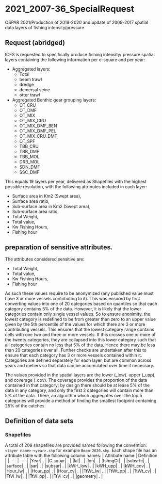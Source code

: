 # 2021_2007-36_SpecialRequest
 OSPAR 2021/Production of 2018-2020 and update of 2009-2017 spatial data layers of fishing intensity/pressure

## Request (abridged)

ICES is requested to specifically produce fishing intensity/ pressure spatial layers containing the following information per c-square and per year:
* Aggregated layers:
  * Total
  * beam trawl
  * dredge
  * demersal seine
  * otter trawl
* Aggregated Benthic gear grouping layers:
  * OT_CRU
  * OT_DMF
  * OT_MIX
  * OT_MIX_CRU
  * OT_MIX_DMF_BEN
  * OT_MIX_DMF_PEL
  * OT_MIX_CRU_DMF
  * OT_SPF
  * TBB_CRU
  * TBB_DMF
  * TBB_MOL
  * DRB_MOL
  * SDN_DMF
  * SSC_DMF

This equals 19 layers per year, delivered as Shapefiles with the highest possible resolution, with the following attributes included in each layer:
* Surface area in Km2 (Swept area),
* Surface area ratio,
* Sub-surface area in Km2 (Swept area),
* Sub-surface area ratio,
* Total Weight,
* Total value,
* Kw Fishing Hours,
* Fishing hour

## preparation of sensitive attributes.

The attributes considered sensitive are:

* Total Weight,
* Total value,
* Kw Fishing Hours,
* Fishing hour

As such these values require to be anonymized (any published value must have 3 or more vessels contributing to it). This was ensured by first converting values into one of 20 categories based on quantiles so that each category contains 5% of the data. However, it is likely that the lower categories contain only single vessel values. So to ensure anonimity, the lowest category is redefined to be from greater than zero to an upper value given by the 5th percentile of the values for which there are 3 or more contributing vessels. This ensures that the lowest category range contains cells with one two and three or more vessels. If this crosses one or more of the twenty categories, they are collapsed into this lower category such that all categories contain no less that 5%  of the data. Hence there may be less than 20 categories over all. Further checks are undertaken after this to ensure that each category has 3 or more vessels contained within it. Categories are defined separately for each layer, but are common across years and metiers so that data can be accumulated over time if necessary.

The values provided in the spatial layers are the lower (_low), upper (_upp), and coverage (_cov).  The coverage provides the proportion of the data contained in that category; by design there should be at lease 5% of the data in any category, and only the first 2 categories will contain more than 5% of the data. There, an algorithm which aggregates over the top 5 categories will provide a method of finding the smallest footprint containing 25% of the catches.

## Definition of data sets

### Shapefiles

A total of 209 shapefiles are provided named following the convention: `<layer name>-<year>.shp` for example `Beam-2020.shp`. Each shape file has an attribute table with the following column names:
| Attribute name | Definition |
| --- | --- |
|Year| . |
|C.squar| . |
|lat| . |
|lon| . |
|fshngCt| . |
|subsrfc| . |
|surface| . |
|sar| . |
|subsar| . |
|kWH_low| . |
|kWH_upp| . |
|kWH_cov| . |
|Hour_lw| . |
|Hour_pp| . |
|Hour_cv| . |
|TtWt_lw| . |
|TtWt_pp| . |
|TtWt_cv| . |
|TtVl_lw| . |
|TtVl_pp| . |
|TtVl_cv| . |
|geometry| . |
